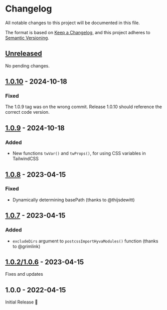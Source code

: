 # Changelog

All notable changes to this project will be documented in this file.

The format is based on [Keep a Changelog](https://keepachangelog.com/en/1.1.0/),
and this project adheres to [Semantic Versioning](https://semver.org/spec/v2.0.0.html).

## [Unreleased]
[unreleased]: https://github.com/hyva-themes/hyva-modules-tailwind-js/compare/1.0.10...HEAD

No pending changes.

## [1.0.10] - 2024-10-18
[1.0.10]: https://github.com/hyva-themes/hyva-modules-tailwind-js/compare/1.0.9...1.0.10

### Fixed
The 1.0.9 tag was on the wrong commit. Release 1.0.10 should reference the correct code version.


## [1.0.9] - 2024-10-18
[1.0.9]: https://github.com/hyva-themes/hyva-modules-tailwind-js/compare/1.0.8...1.0.9

### Added

- New functions `twVar()` and `twProps()`, for using CSS variables in TailwindCSS

## [1.0.8] - 2023-04-15
[1.0.8]: https://github.com/hyva-themes/hyva-modules-tailwind-js/compare/1.0.7...1.0.8

### Fixed

- Dynamically determining basePath (thanks to @thijsdewitt)

## [1.0.7] - 2023-04-15
[1.0.7]: https://github.com/hyva-themes/hyva-modules-tailwind-js/compare/1.0.6...1.0.7

### Added

- `excludeDirs` argument to `postcssImportHyvaModules()` function (thanks to @grimlink)

## [1.0.2/1.0.6] - 2023-04-15
[1.0.2/1.0.6]: https://github.com/hyva-themes/hyva-modules-tailwind-js/compare/1.0.1...1.0.6

Fixes and updates

## 1.0.0 - 2022-04-15

Initial Release 🎉

